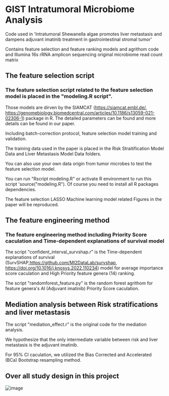 # GIST Intratumoral Microbiome Analysis
Code used in 'Intratumoral Shewanella algae promotes liver metastasis and dampens adjuvant imatinib treatment in gastrointestinal stromal tumor'
 
 Contains feature selection and feature ranking models and agrithom code and Illumina 16s rRNA amplicon sequencing original microbiome read count matrix

 ## The feature selection script
 
 ### The feature selection script related to the feature selection model is placed in the "modeling.R script".
 
  Those models are dirven by the SIAMCAT (https://siamcat.embl.de/, https://genomebiology.biomedcentral.com/articles/10.1186/s13059-021-02306-1) package in R. The detailed parameters can be found and more details can be found in our paper.
 
  Including batch-correction protocol, feature selection model training and validation. 
  
  The training data used in the paper is placed in the Risk Straitification Model Data and Liver Metastasis Model Data folders. 
  
  You can also use your own data origin from tumor microbes to test the feature selection model.

  You can run "Rscript modeling.R" or activate R environment to run this script 'source("modeling.R").
  Of course you need to install all R packages dependencies.

  The feature selection LASSO Machine learning model related Figures in the paper will be reproduced.

## The feature engineering method

### The feature engineering method including Priority Score caculation and Time-dependent explanations of survival model

 The script "confident_interval_survshap.r" is the Time-dependent explanations of survival (SurvSHAP,https://github.com/MI2DataLab/survshap, https://doi.org/10.1016/j.knosys.2022.110234) model for average importance score caculation and High Priority feature genera (14) ranking.

 The script "randomforest_feature.py" is the random forest agrithom for feature genera's AI (Adjuvant imatinib) Priority Score caculation.

 ## Mediation analysis between Risk stratifications and liver metastasis

 The script "mediation_effect.r" is the original code for the mediation analysis.
 
 We hypothesize that the only intermediate variable between risk and liver metastasis is the adjuvant imatinib.
 
 For 95% CI caculation, we utilized the Bias Corrected and Accelerated (BCa) Bootstrap resampling method.


 
 ## Over all study design in this project
 
![image](https://github.com/GIST-microbiome/GIST.github/assets/143196047/43130b82-62bf-414a-b295-90ee1e3ce1d8)
